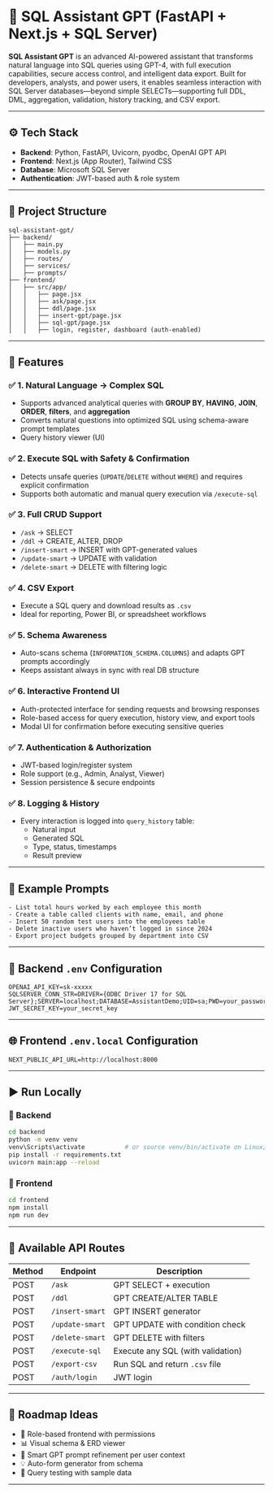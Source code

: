 # 🧠 SQL Assistant GPT (FastAPI + Next.js + SQL Server)

**SQL Assistant GPT** is an advanced AI-powered assistant that transforms natural language into SQL queries using GPT-4, with full execution capabilities, secure access control, and intelligent data export. Built for developers, analysts, and power users, it enables seamless interaction with SQL Server databases—beyond simple SELECTs—supporting full DDL, DML, aggregation, validation, history tracking, and CSV export.

---

## ⚙️ Tech Stack

- **Backend**: Python, FastAPI, Uvicorn, pyodbc, OpenAI GPT API
- **Frontend**: Next.js (App Router), Tailwind CSS
- **Database**: Microsoft SQL Server
- **Authentication**: JWT-based auth & role system

---

## 📁 Project Structure

```
sql-assistant-gpt/
├── backend/
│   ├── main.py
│   ├── models.py
│   ├── routes/
│   ├── services/
│   ├── prompts/
├── frontend/
│   ├── src/app/
│   │   ├── page.jsx
│   │   ├── ask/page.jsx
│   │   ├── ddl/page.jsx
│   │   ├── insert-gpt/page.jsx
│   │   ├── sql-gpt/page.jsx
│   │   ├── login, register, dashboard (auth-enabled)
```

---

## 🚀 Features

### ✅ 1. Natural Language → Complex SQL

- Supports advanced analytical queries with **GROUP BY**, **HAVING**, **JOIN**, **ORDER**, **filters**, and **aggregation**
- Converts natural questions into optimized SQL using schema-aware prompt templates
- Query history viewer (UI)
### ✅ 2. Execute SQL with Safety & Confirmation

- Detects unsafe queries (`UPDATE`/`DELETE` without `WHERE`) and requires explicit confirmation
- Supports both automatic and manual query execution via `/execute-sql`

### ✅ 3. Full CRUD Support

- `/ask` → SELECT
- `/ddl` → CREATE, ALTER, DROP
- `/insert-smart` → INSERT with GPT-generated values
- `/update-smart` → UPDATE with validation
- `/delete-smart` → DELETE with filtering logic

### ✅ 4. CSV Export

- Execute a SQL query and download results as `.csv`
- Ideal for reporting, Power BI, or spreadsheet workflows

### ✅ 5. Schema Awareness

- Auto-scans schema (`INFORMATION_SCHEMA.COLUMNS`) and adapts GPT prompts accordingly
- Keeps assistant always in sync with real DB structure

### ✅ 6. Interactive Frontend UI

- Auth-protected interface for sending requests and browsing responses
- Role-based access for query execution, history view, and export tools
- Modal UI for confirmation before executing sensitive queries

### ✅ 7. Authentication & Authorization

- JWT-based login/register system
- Role support (e.g., Admin, Analyst, Viewer)
- Session persistence & secure endpoints

### ✅ 8. Logging & History

- Every interaction is logged into `query_history` table:
  - Natural input
  - Generated SQL
  - Type, status, timestamps
  - Result preview

---

## 💬 Example Prompts

```
- List total hours worked by each employee this month
- Create a table called clients with name, email, and phone
- Insert 50 random test users into the employees table
- Delete inactive users who haven’t logged in since 2024
- Export project budgets grouped by department into CSV
```

---

## 🔐 Backend `.env` Configuration

```env
OPENAI_API_KEY=sk-xxxxx
SQLSERVER_CONN_STR=DRIVER={ODBC Driver 17 for SQL Server};SERVER=localhost;DATABASE=AssistantDemo;UID=sa;PWD=your_password
JWT_SECRET_KEY=your_secret_key
```

---

## 🌐 Frontend `.env.local` Configuration

```env
NEXT_PUBLIC_API_URL=http://localhost:8000
```

---

## ▶️ Run Locally

### 🔹 Backend

```bash
cd backend
python -m venv venv
venv\Scripts\activate           # or source venv/bin/activate on Linux/Mac
pip install -r requirements.txt
uvicorn main:app --reload
```

### 🔹 Frontend

```bash
cd frontend
npm install
npm run dev
```

---

## 📡 Available API Routes

| Method | Endpoint         | Description                            |
|--------|------------------|----------------------------------------|
| POST   | `/ask`           | GPT SELECT + execution                 |
| POST   | `/ddl`           | GPT CREATE/ALTER TABLE                 |
| POST   | `/insert-smart`  | GPT INSERT generator                   |
| POST   | `/update-smart`  | GPT UPDATE with condition check        |
| POST   | `/delete-smart`  | GPT DELETE with filters                |
| POST   | `/execute-sql`   | Execute any SQL (with validation)      |
| POST   | `/export-csv`    | Run SQL and return `.csv` file         |
| POST   | `/auth/login`    | JWT login                              |

---

## 🧩 Roadmap Ideas

- 🔐 Role-based frontend with permissions
- 📊 Visual schema & ERD viewer
- 🧠 Smart GPT prompt refinement per user context
- 💡 Auto-form generator from schema
- 🧪 Query testing with sample data

---
